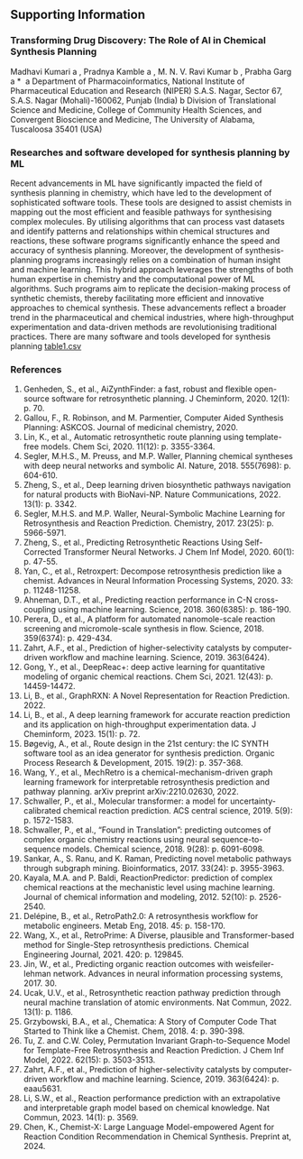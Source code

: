 ## Supporting Information

### Transforming Drug Discovery: The Role of AI in Chemical Synthesis Planning

Madhavi Kumari a , Pradnya Kamble a , M. N. V. Ravi Kumar b , Prabha Garg a * 
a Department of Pharmacoinformatics, National Institute of Pharmaceutical Education and
Research (NIPER) S.A.S. Nagar, Sector 67, S.A.S. Nagar (Mohali)-160062, Punjab (India)
b Division of Translational Science and Medicine, College of Community Health Sciences,
and Convergent Bioscience and Medicine, The University of Alabama, Tuscaloosa 35401
(USA)

### Researches and software developed for synthesis planning by ML

Recent advancements in ML have significantly impacted the field of synthesis planning in
chemistry, which have led to the development of sophisticated software tools. These tools are
designed to assist chemists in mapping out the most efficient and feasible pathways for
synthesising complex molecules. By utilising algorithms that can process vast datasets and
identify patterns and relationships within chemical structures and reactions, these software
programs significantly enhance the speed and accuracy of synthesis planning.
Moreover, the development of synthesis-planning programs increasingly relies on a
combination of human insight and machine learning. This hybrid approach leverages the
strengths of both human expertise in chemistry and the computational power of ML
algorithms. Such programs aim to replicate the decision-making process of synthetic
chemists, thereby facilitating more efficient and innovative approaches to chemical synthesis.
These advancements reflect a broader trend in the pharmaceutical and chemical industries,
where high-throughput experimentation and data-driven methods are revolutionising
traditional practices. There are many software and tools developed for synthesis planning [table1.csv]([#data-sources](https://github.com/chemplusx/tddAI/raw/refs/heads/main/supporting_info/table1.csv))


### References

1.	Genheden, S., et al., AiZynthFinder: a fast, robust and flexible open-source software for retrosynthetic planning. J Cheminform, 2020. 12(1): p. 70.
2.	Gallou, F., R. Robinson, and M. Parmentier, Computer Aided Synthesis Planning: ASKCOS. Journal of medicinal chemistry, 2020.
3.	Lin, K., et al., Automatic retrosynthetic route planning using template-free models. Chem Sci, 2020. 11(12): p. 3355-3364.
4.	Segler, M.H.S., M. Preuss, and M.P. Waller, Planning chemical syntheses with deep neural networks and symbolic AI. Nature, 2018. 555(7698): p. 604-610.
5.	Zheng, S., et al., Deep learning driven biosynthetic pathways navigation for natural products with BioNavi-NP. Nature Communications, 2022. 13(1): p. 3342.
6.	Segler, M.H.S. and M.P. Waller, Neural-Symbolic Machine Learning for Retrosynthesis and Reaction Prediction. Chemistry, 2017. 23(25): p. 5966-5971.
7.	Zheng, S., et al., Predicting Retrosynthetic Reactions Using Self-Corrected Transformer Neural Networks. J Chem Inf Model, 2020. 60(1): p. 47-55.
8.	Yan, C., et al., Retroxpert: Decompose retrosynthesis prediction like a chemist. Advances in Neural Information Processing Systems, 2020. 33: p. 11248-11258.
9.	Ahneman, D.T., et al., Predicting reaction performance in C-N cross-coupling using machine learning. Science, 2018. 360(6385): p. 186-190.
10.	Perera, D., et al., A platform for automated nanomole-scale reaction screening and micromole-scale synthesis in flow. Science, 2018. 359(6374): p. 429-434.
11.	Zahrt, A.F., et al., Prediction of higher-selectivity catalysts by computer-driven workflow and machine learning. Science, 2019. 363(6424).
12.	Gong, Y., et al., DeepReac+: deep active learning for quantitative modeling of organic chemical reactions. Chem Sci, 2021. 12(43): p. 14459-14472.
13.	Li, B., et al., GraphRXN: A Novel Representation for Reaction Prediction. 2022.
14.	Li, B., et al., A deep learning framework for accurate reaction prediction and its application on high-throughput experimentation data. J Cheminform, 2023. 15(1): p. 72.
15.	Bøgevig, A., et al., Route design in the 21st century: the IC SYNTH software tool as an idea generator for synthesis prediction. Organic Process Research & Development, 2015. 19(2): p. 357-368.
16.	Wang, Y., et al., MechRetro is a chemical-mechanism-driven graph learning framework for interpretable retrosynthesis prediction and pathway planning. arXiv preprint arXiv:2210.02630, 2022.
17.	Schwaller, P., et al., Molecular transformer: a model for uncertainty-calibrated chemical reaction prediction. ACS central science, 2019. 5(9): p. 1572-1583.
18.	Schwaller, P., et al., “Found in Translation”: predicting outcomes of complex organic chemistry reactions using neural sequence-to-sequence models. Chemical science, 2018. 9(28): p. 6091-6098.
19.	Sankar, A., S. Ranu, and K. Raman, Predicting novel metabolic pathways through subgraph mining. Bioinformatics, 2017. 33(24): p. 3955-3963.
20.	Kayala, M.A. and P. Baldi, ReactionPredictor: prediction of complex chemical reactions at the mechanistic level using machine learning. Journal of chemical information and modeling, 2012. 52(10): p. 2526-2540.
21.	Delépine, B., et al., RetroPath2.0: A retrosynthesis workflow for metabolic engineers. Metab Eng, 2018. 45: p. 158-170.
22.	Wang, X., et al., RetroPrime: A Diverse, plausible and Transformer-based method for Single-Step retrosynthesis predictions. Chemical Engineering Journal, 2021. 420: p. 129845.
23.	Jin, W., et al., Predicting organic reaction outcomes with weisfeiler-lehman network. Advances in neural information processing systems, 2017. 30.
24.	Ucak, U.V., et al., Retrosynthetic reaction pathway prediction through neural machine translation of atomic environments. Nat Commun, 2022. 13(1): p. 1186.
25.	Grzybowski, B.A., et al., Chematica: A Story of Computer Code That Started to Think like a Chemist. Chem, 2018. 4: p. 390-398.
26.	Tu, Z. and C.W. Coley, Permutation Invariant Graph-to-Sequence Model for Template-Free Retrosynthesis and Reaction Prediction. J Chem Inf Model, 2022. 62(15): p. 3503-3513.
27.	Zahrt, A.F., et al., Prediction of higher-selectivity catalysts by computer-driven workflow and machine learning. Science, 2019. 363(6424): p. eaau5631.
28.	Li, S.W., et al., Reaction performance prediction with an extrapolative and interpretable graph model based on chemical knowledge. Nat Commun, 2023. 14(1): p. 3569.
29.	Chen, K., Chemist-X: Large Language Model-empowered Agent for Reaction Condition Recommendation in Chemical Synthesis. Preprint at, 2024.
